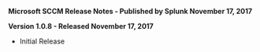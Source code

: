**Microsoft SCCM Release Notes - Published by Splunk November 17, 2017**


**Version 1.0.8 - Released November 17, 2017**

* Initial Release
